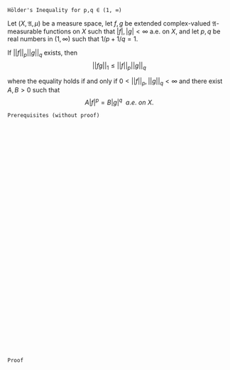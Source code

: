 ```
Hölder's Inequality for p,q ∈ (1, ∞)
```

Let $(X, \mathfrak{A}, \mu)$ be a measure space, let $f,g$ be extended complex-valued $\mathfrak{A}$-measurable functions on $X$ such that $|f|,|g|<\infty$ a.e. on $X$, and let $p,q$ be real numbers in $(1,\infty)$ such that $1/p + 1/q =1$.

If $||f||_p||g||_q$ exists, then
$$
||fg||_1\leq||f||_p ||g||_q
$$

where the equality holds if and only if $0<||f||_p,||g||_q<\infty$ and there exist $A,B>0$ such that 
$$
A|f|^p=B|g|^q \ \ a.e.\ on \ X.
$$


```
Prerequisites (without proof)
```



<br>
<br>
<br>
<br>
<br>
<br>
<br>
<br>
<br>
<br>
<br>
<br>
<br>
<br>
<br>
<br>
<br>
<br>
<br>
<br>
<br>
<br>
<br>
<br>
<br>
<br>
<br>
<br>
<br>
<br>


```
Proof
```
